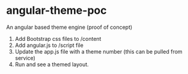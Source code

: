 angular-theme-poc
=================

An angular based theme engine (proof of concept)

1.  Add Bootstrap css files to /content
2.  Add angular.js to /script file
3.  Update the app.js file with a theme number (this can be pulled from service)
4.  Run and see a themed layout.


